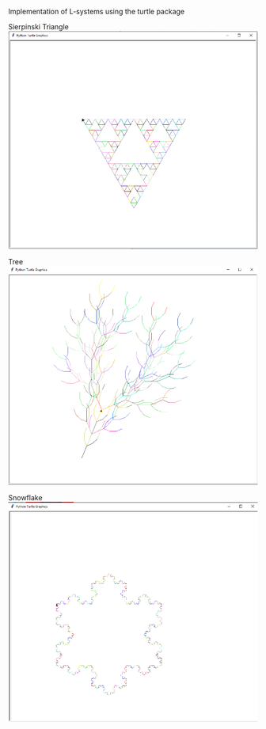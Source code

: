 Implementation of L-systems using the turtle package

Sierpinski Triangle
![](sierpinski.png)

Tree
![](tree.png)

Snowflake
![](snowflake.png)
